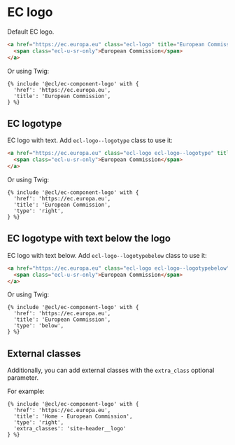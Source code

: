 # EC logo

Default EC logo.

```html
<a href="https://ec.europa.eu" class="ecl-logo" title="European Commission">
  <span class="ecl-u-sr-only">European Commission</span>
</a>
```

Or using Twig:

```twig
{% include '@ecl/ec-component-logo' with {
  'href': 'https://ec.europa.eu',
  'title': 'European Commission',
} %}
```

## EC logotype

EC logo with text. Add `ecl-logo--logotype` class to use it:

```html
<a href="https://ec.europa.eu" class="ecl-logo ecl-logo--logotype" title="European Commission">
  <span class="ecl-u-sr-only">European Commission</span>
</a>
```

Or using Twig:

```twig
{% include '@ecl/ec-component-logo' with {
  'href': 'https://ec.europa.eu',
  'title': 'European Commission',
  'type': 'right',
} %}
```

## EC logotype with text below the logo

EC logo with text below. Add `ecl-logo--logotypebelow` class to use it:

```html
<a href="https://ec.europa.eu" class="ecl-logo ecl-logo--logotypebelow" title="European Commission">
  <span class="ecl-u-sr-only">European Commission</span>
</a>
```

Or using Twig:

```twig
{% include '@ecl/ec-component-logo' with {
  'href': 'https://ec.europa.eu',
  'title': 'European Commission',
  'type': 'below',
} %}
```

## External classes

Additionally, you can add external classes with the `extra_class` optional
parameter.

For example:

```twig
{% include '@ecl/ec-component-logo' with {
  'href': 'https://ec.europa.eu',
  'title': 'Home - European Commission',
  'type': 'right',
  'extra_classes': 'site-header__logo'
} %}
```
